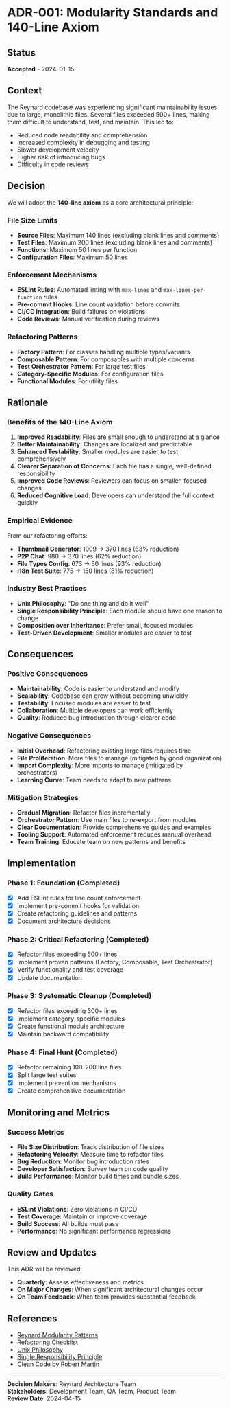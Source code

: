 # ADR-001: Modularity Standards and 140-Line Axiom

## Status

**Accepted** - 2024-01-15

## Context

The Reynard codebase was experiencing significant maintainability issues due to large,
monolithic files. Several files exceeded 500+ lines, making them difficult to understand, test, and
maintain. This led to:

- Reduced code readability and comprehension
- Increased complexity in debugging and testing
- Slower development velocity
- Higher risk of introducing bugs
- Difficulty in code reviews

## Decision

We will adopt the **140-line axiom** as a core architectural principle:

### File Size Limits

- **Source Files**: Maximum 140 lines (excluding blank lines and comments)
- **Test Files**: Maximum 200 lines (excluding blank lines and comments)
- **Functions**: Maximum 50 lines per function
- **Configuration Files**: Maximum 50 lines

### Enforcement Mechanisms

- **ESLint Rules**: Automated linting with `max-lines` and `max-lines-per-function` rules
- **Pre-commit Hooks**: Line count validation before commits
- **CI/CD Integration**: Build failures on violations
- **Code Reviews**: Manual verification during reviews

### Refactoring Patterns

- **Factory Pattern**: For classes handling multiple types/variants
- **Composable Pattern**: For composables with multiple concerns
- **Test Orchestrator Pattern**: For large test files
- **Category-Specific Modules**: For configuration files
- **Functional Modules**: For utility files

## Rationale

### Benefits of the 140-Line Axiom

1. **Improved Readability**: Files are small enough to understand at a glance
2. **Better Maintainability**: Changes are localized and predictable
3. **Enhanced Testability**: Smaller modules are easier to test comprehensively
4. **Clearer Separation of Concerns**: Each file has a single, well-defined responsibility
5. **Improved Code Reviews**: Reviewers can focus on smaller, focused changes
6. **Reduced Cognitive Load**: Developers can understand the full context quickly

### Empirical Evidence

From our refactoring efforts:

- **Thumbnail Generator**: 1009 → 370 lines (63% reduction)
- **P2P Chat**: 980 → 370 lines (62% reduction)
- **File Types Config**: 673 → 50 lines (93% reduction)
- **i18n Test Suite**: 775 → 150 lines (81% reduction)

### Industry Best Practices

- **Unix Philosophy**: "Do one thing and do it well"
- **Single Responsibility Principle**: Each module should have one reason to change
- **Composition over Inheritance**: Prefer small, focused modules
- **Test-Driven Development**: Smaller modules are easier to test

## Consequences

### Positive Consequences

- **Maintainability**: Code is easier to understand and modify
- **Scalability**: Codebase can grow without becoming unwieldy
- **Testability**: Focused modules are easier to test
- **Collaboration**: Multiple developers can work efficiently
- **Quality**: Reduced bug introduction through clearer code

### Negative Consequences

- **Initial Overhead**: Refactoring existing large files requires time
- **File Proliferation**: More files to manage (mitigated by good organization)
- **Import Complexity**: More imports to manage (mitigated by orchestrators)
- **Learning Curve**: Team needs to adapt to new patterns

### Mitigation Strategies

- **Gradual Migration**: Refactor files incrementally
- **Orchestrator Pattern**: Use main files to re-export from modules
- **Clear Documentation**: Provide comprehensive guides and examples
- **Tooling Support**: Automated enforcement reduces manual overhead
- **Team Training**: Educate team on new patterns and benefits

## Implementation

### Phase 1: Foundation (Completed)

- [x] Add ESLint rules for line count enforcement
- [x] Implement pre-commit hooks for validation
- [x] Create refactoring guidelines and patterns
- [x] Document architecture decisions

### Phase 2: Critical Refactoring (Completed)

- [x] Refactor files exceeding 500+ lines
- [x] Implement proven patterns (Factory, Composable, Test Orchestrator)
- [x] Verify functionality and test coverage
- [x] Update documentation

### Phase 3: Systematic Cleanup (Completed)

- [x] Refactor files exceeding 300+ lines
- [x] Implement category-specific modules
- [x] Create functional module architecture
- [x] Maintain backward compatibility

### Phase 4: Final Hunt (Completed)

- [x] Refactor remaining 100-200 line files
- [x] Split large test suites
- [x] Implement prevention mechanisms
- [x] Create comprehensive documentation

## Monitoring and Metrics

### Success Metrics

- **File Size Distribution**: Track distribution of file sizes
- **Refactoring Velocity**: Measure time to refactor files
- **Bug Reduction**: Monitor bug introduction rates
- **Developer Satisfaction**: Survey team on code quality
- **Build Performance**: Monitor build times and bundle sizes

### Quality Gates

- **ESLint Violations**: Zero violations in CI/CD
- **Test Coverage**: Maintain or improve coverage
- **Build Success**: All builds must pass
- **Performance**: No significant performance regressions

## Review and Updates

This ADR will be reviewed:

- **Quarterly**: Assess effectiveness and metrics
- **On Major Changes**: When significant architectural changes occur
- **On Team Feedback**: When team provides substantial feedback

## References

- [Reynard Modularity Patterns](../modularity-patterns.md)
- [Refactoring Checklist](../refactoring-checklist.md)
- [Unix Philosophy](https://en.wikipedia.org/wiki/Unix_philosophy)
- [Single Responsibility Principle](https://en.wikipedia.org/wiki/Single-responsibility_principle)
- [Clean Code by Robert Martin](https://www.amazon.com/Clean-Code-Handbook-Software-Craftsmanship/dp/0132350882)

---

**Decision Makers**: Reynard Architecture Team  
**Stakeholders**: Development Team, QA Team, Product Team  
**Review Date**: 2024-04-15
